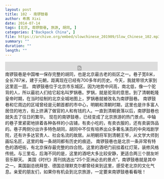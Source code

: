 ```yaml
---
layout: post
title: 102 - 南锣鼓巷
author: 希茜 Xixi
date: 2014-07-14
tags: [北京, 南锣鼓巷, 旅游, 胡同, ]
categories: ["Backpack China", ]
file: https://archive.org/embed/slowchinese_201909/Slow_Chinese_102.mp3
summary: ""
duration: ""
length: ""
---
```


<iframe src="https://archive.org/embed/slowchinese_201909/Slow_Chinese_102.mp3" width="500" height="30" frameborder="0" webkitallowfullscreen="true" mozallowfullscreen="true" allowfullscreen></iframe>
南锣鼓巷是中国唯一保存完整的胡同，也是北京最古老的街区之一。巷子宽8米，全长787米，建于元朝，距离现在已经有700多年的历史。今天，我就带领大家到这里逛一逛。
南锣鼓巷位于北京市东城区。因为地势中间高，南北低，像一个驼背的人，所以最初人们给它起名叫罗锅巷。罗锅，就是驼背的意思。到了清朝乾隆皇帝时期，在当时绘制的北京全城地图上，罗锅巷就被改名为南锣鼓巷。
南锣鼓巷和它周边的区域曾经是元朝首都的市中心，明朝和清朝时期，这里也是许多富人居住的地方，街上挤满了做官的人和有钱的人。一直到清朝衰落以后，南锣鼓巷也就失去了往日的繁华。
现在的南锣鼓巷，已经变成了北京旅游的热门景点。中轴的巷子里紧密地排着各种各样的小店铺，有卖小吃的，有卖衣服的，还有卖装饰品的。巷子两侧分出许多特色胡同，胡同中不仅有培养出众多著名演员的中央戏剧学院，还有许多达官贵人、社会名流的故居。从明朝将军到清朝王爷，从文学大师到画坛名匠，这里的每一条胡同都有历史的痕迹。
南锣鼓巷也是北京一条非常有特色的酒吧街，有北京保存最完整的四合院。这里的酒吧门前挂着红灯笼，装修风格传统。与三里屯，后海不同的是，这里的酒吧大多比较安静，更适合两三个朋友听音乐聊天。
美国《时代》周刊挑选出“25个亚洲必去的景点”，南锣鼓巷就是其中之一。美国副总统拜登、德国总理默克尔都曾经来到这里，感受老北京的文化气息。亲爱的朋友们，如果你有机会到北京旅游，一定要来南锣鼓巷看看哦！
